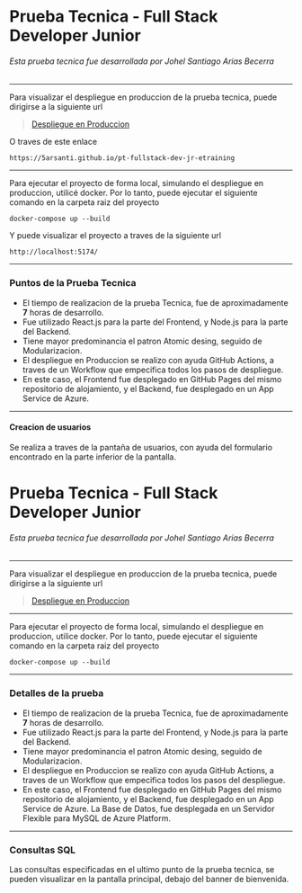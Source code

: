 # Prueba Tecnica - Full Stack Developer Junior
###### Esta prueba tecnica fue desarrollada por Johel Santiago Arias Becerra

------------
Para visualizar el despliegue en produccion de la prueba tecnica, puede dirigirse a la siguiente url

> [Despliegue en Produccion](https://5arsanti.github.io/pt-fullstack-dev-jr-etraining "Despliegue en Produccion")
    

O traves de este enlace

    https://5arsanti.github.io/pt-fullstack-dev-jr-etraining

------------
Para ejecutar el proyecto de forma local, simulando el despliegue en produccion, utilicé docker. Por lo tanto, puede ejecutar el siguiente comando en la carpeta raiz del proyecto

    docker-compose up --build


Y puede visualizar el proyecto a traves de la siguiente url

    http://localhost:5174/
------------

### Puntos de la Prueba Tecnica
- El tiempo de realizacion de la prueba Tecnica, fue de aproximadamente **7** horas de desarrollo.
- Fue utilizado React.js para la parte del Frontend, y Node.js para la parte del Backend.
- Tiene mayor predominancia el patron Atomic desing, seguido de Modularizacion.
- El despliegue en Produccion se realizo con ayuda GitHub Actions, a traves de un Workflow que empecifica todos los pasos de despliegue. 
- En este caso, el Frontend fue desplegado en GitHub Pages del mismo repositorio de alojamiento, y el Backend, fue desplegado en un App Service de Azure.

------------


#### Creacion de usuarios
Se realiza a traves de la pantaña de usuarios, con ayuda del formulario encontrado en la parte inferior de la pantalla.
# Prueba Tecnica - Full Stack Developer Junior
###### Esta prueba tecnica fue desarrollada por Johel Santiago Arias Becerra

------------
Para visualizar el despliegue en produccion de la prueba tecnica, puede dirigirse a la siguiente url

> [Despliegue en Produccion](https://5arsanti.github.io/pt-fullstack-dev-jr-etraining "Despliegue en Produccion")

------------
Para ejecutar el proyecto de forma local, simulando el despliegue en produccion, utilice docker. Por lo tanto, puede ejecutar el siguiente comando en la carpeta raiz del proyecto

    docker-compose up --build

------------

### Detalles de la prueba
- El tiempo de realizacion de la prueba Tecnica, fue de aproximadamente **7** horas de desarrollo.
- Fue utilizado React.js para la parte del Frontend, y Node.js para la parte del Backend.
- Tiene mayor predominancia el patron Atomic desing, seguido de Modularizacion.
- El despliegue en Produccion se realizo con ayuda GitHub Actions, a traves de un Workflow que empecifica todos los pasos del despliegue. 
- En este caso, el Frontend fue desplegado en GitHub Pages del mismo repositorio de alojamiento, y el Backend, fue desplegado en un App Service de Azure. La Base de Datos, fue desplegada en un Servidor Flexible para MySQL de Azure Platform.

------------

### Consultas SQL
Las consultas especificadas en el ultimo punto de la prueba tecnica, se pueden visualizar en la pantalla principal, debajo del banner de bienvenida.
















